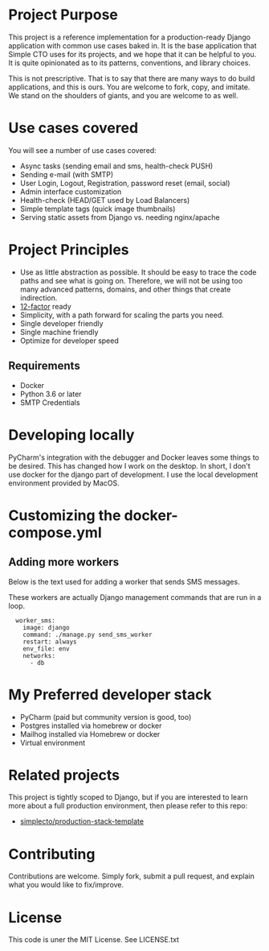 # Project Purpose
This project is a reference implementation for a production-ready Django 
application with common use cases baked in. It is the base application that 
Simple CTO uses for its projects, and we hope that it can be helpful to you. 
It is quite opinionated as to its patterns, conventions, and library choices.

This is not prescriptive. That is to say that there are many ways to do 
build applications, and this is ours. You are welcome to fork, copy, and
imitate. We stand on the shoulders of giants, and you are welcome to as
well.

# Use cases covered
You will see a number of use cases covered:

  * Async tasks (sending email and sms, health-check PUSH)
  * Sending e-mail (with SMTP)
  * User Login, Logout, Registration, password reset (email, social)
  * Admin interface customization
  * Health-check (HEAD/GET used by Load Balancers)
  * Simple template tags (quick image thumbnails)
  * Serving static assets from Django vs. needing nginx/apache


# Project Principles

  * Use as little abstraction as possible. It should be easy to trace the code
    paths and see what is going on. Therefore, we will not be using too
    many advanced patterns, domains, and other things that create indirection.
  * [12-factor](https://12factor.net) ready
  * Simplicity, with a path forward for scaling the parts you need.
  * Single developer friendly
  * Single machine friendly
  * Optimize for developer speed

## Requirements

  * Docker
  * Python 3.6 or later 
  * SMTP Credentials

# Developing locally
PyCharm's integration with the debugger and Docker leaves some things to be desired. 
This has changed how I work on the desktop. In short, I don't use docker for the django
part of development. I use the local development environment provided by MacOS.


# Customizing the docker-compose.yml

## Adding more workers

Below is the text used for adding a worker that sends SMS messages.

These workers are actually Django management commands that are run in a loop.

```
  worker_sms:
    image: django
    command: ./manage.py send_sms_worker
    restart: always
    env_file: env
    networks:
      - db
```

# My Preferred developer stack

  * PyCharm (paid but community version is good, too)
  * Postgres installed via homebrew or docker
  * Mailhog installed via Homebrew or docker
  * Virtual environment


# Related projects

This project is tightly scoped to Django, but if you are interested
to learn more about a full production environment, then please refer
to this repo:

  * [simplecto/production-stack-template](https://github.com/simplecto/production-stack-template)

# Contributing

Contributions are welcome. Simply fork, submit a pull request, and explain
what you would like to fix/improve.

# License

This code is uner the MIT License. See LICENSE.txt



